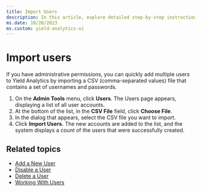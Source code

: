```yaml
---
title: Import Users
description: In this article, explore detailed step-by-step instructions on how to import users.
ms.date: 10/28/2023
ms.custom: yield-analytics-ui
---
```


# Import users

If you have administrative permissions, you can quickly add multiple users to Yield Analytics by importing a CSV (comma-separated values) file that contains a set of usernames and passwords.

1. On the **Admin Tools** menu, click **Users**. The Users page appears, displaying a list of all user accounts.
1. At the bottom of the list, in the **CSV File** field, click **Choose File**.
1. In the dialog that appears, select the CSV file you want to import.
1. Click **Import Users**. The new accounts are added to the list, and the system displays a count of the users that were successfully created.

## Related topics

- [Add a New User](add-a-new-user.md)
- [Disable a User](disable-a-user.md)
- [Delete a User](delete-a-user.md)
- [Working With Users](working-with-users.md)
